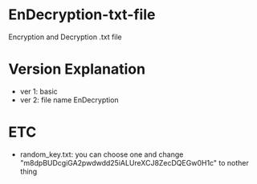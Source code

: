 # EnDecryption-txt-file
Encryption and Decryption .txt file

Version Explanation        
=============
+ ver 1: basic           
+ ver 2: file name EnDecryption             

ETC
=============
+ random_key.txt: you can choose one and change "m8dpBUDcgiGA2pwdwdd25iALUreXCJ8ZecDQEGw0H1c" to nother thing
